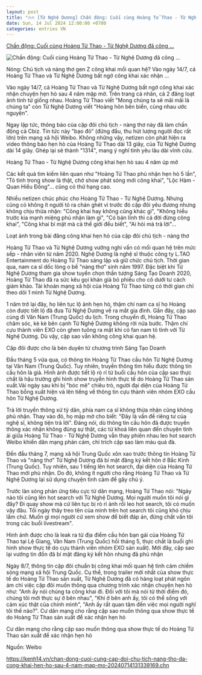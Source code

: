 ```yaml
---
layout: post
title: "🔥🔥 [Từ Nghệ Dương] Chấn động: Cuối cùng Hoàng Tử Thao - Từ Nghệ Dương đã công ..."
date: Sun, 14 Jul 2024 12:00:00 +0700
categories: entries VN
---
```

[Chấn động: Cuối cùng Hoàng Tử Thao - Từ Nghệ Dương đã công ...](https://kenh14.vn/chan-dong-cuoi-cung-cap-doi-chu-tich-nang-tho-da-cong-khai-hen-ho-sau-4-nam-map-mo-20240714131339169.chn)

![Chấn động: Cuối cùng Hoàng Tử Thao - Từ Nghệ Dương đã công ...](https://kenh14cdn.com/zoom/600_315/203336854389633024/2024/7/14/photo1720937441404-1720937441587974494888.jpg)

Nóng: Chủ tịch và nàng thơ gen Z công khai mối quan hệ? Vào ngày 14/7, cả Hoàng Tử Thao và Từ Nghệ Dương bất ngờ công khai xác nhận ...

Vào ngày 14/7, cả Hoàng Tử Thao và Từ Nghệ Dương bất ngờ công khai xác nhận chuyện hẹn hò sau 4 năm mập mờ. Trên trang cá nhân, cả 2 đăng loạt ảnh tình tứ giống nhau. Hoàng Tử Thao viết "Mong chúng ta sẽ mãi mãi là chúng ta" còn Từ Nghệ Dương viết "Hoàng hôn bên biển, cùng nhau ước nguyện".

Ngay lập tức, thông báo của cặp đôi chủ tịch - nàng thơ này đã làm chấn động cả Cbiz. Tin tức này "bạo đỏ" (đứng đầu, thu hút lượng người đọc rất lớn) trên mạng xã hội Weibo. Không những vậy, netizen còn phát hiện ra video thông báo hẹn hò của Hoàng Tử Thao dài 13 giây, của Từ Nghệ Dương dài 14 giây. Ghép lại sẽ thành "1314", mang ý nghĩ tình yêu lâu dài vĩnh cửu.

Hoàng Tử Thao - Từ Nghệ Dương công khai hẹn hò sau 4 năm úp mở

Các kết quả tìm kiếm liên quan như "Hoàng Tử Thao phủ nhận hẹn hò 5 lần", "Tỏ tình trong show là thật, chờ show phát sóng mới công khai", "Lộc Hàm - Quan Hiểu Đồng"... cũng có thứ hạng cao.

Nhiều netizen chúc phúc cho Hoàng Tử Thao - Từ Nghệ Dương. Nhưng cũng có không ít người tỏ ra chán ghét vì trước đó cặp đôi yêu đương nhưng không chịu thừa nhận: "Công khai hay không cũng khác gì", "Không hiểu trước kia mạnh miệng phủ nhận làm gì", "Có bản lĩnh thì cả đời đừng công khai", "Công khai bí mật mà cả thế giới đều biết", "Ai hỏi mà trả lời"...

Loạt ảnh trong bài đăng công khai hẹn hò của cặp đôi chủ tịch - nàng thơ

Hoàng Tử Thao và Từ Nghệ Dương vướng nghi vấn có mối quan hệ trên mức sếp - nhân viên từ năm 2020. Nghệ Dương là nghệ sĩ thuộc công ty L.TAO Entertainment do Hoàng Tử Thao sáng lập và giữ chức chủ tịch. Thời gian qua, nam ca sĩ dốc lòng o bế "nàng thơ" sinh năm 1997. Đặc biệt khi Từ Nghệ Dương tham gia show tuyển chọn thần tượng Sáng Tạo Doanh 2020, Hoàng Tử Thao đã ra sức kêu gọi khán giả bỏ phiếu cho cô dưới tư cách giám khảo. Tài khoản mạng xã hội của Hoàng Tử Thao từng có thời gian chỉ theo dõi 1 mình Từ Nghệ Dương.

1 năm trở lại đây, họ liên tục lộ ảnh hẹn hò, thậm chí nam ca sĩ họ Hoàng còn được tiết lộ đã đưa Từ Nghệ Dương về ra mắt gia đình. Gần đây, cặp sao cùng đi Vân Nam (Trung Quốc) du lịch. Trong chuyến đi, Hoàng Tử Thao chăm sóc, kè kè bên cạnh Từ Nghệ Dương không rời nửa bước. Thậm chí cựu thành viên EXO còn ghen tuông ra mặt khi có fan nam tỏ tình với Từ Nghệ Dương. Dù vậy, cặp sao vẫn không công khai quan hệ.



Cặp đôi được cho là bén duyên từ chương trình Sáng Tạo Doanh

Đầu tháng 5 vừa qua, có thông tin Hoàng Tử Thao cầu hôn Từ Nghệ Dương tại Vân Nam (Trung Quốc). Tuy nhiên, truyền thông tìm hiểu được thông tin cầu hôn là giả. Hình ảnh được tiết lộ rò rỉ từ buổi cầu hôn của cặp sao thực chất là hậu trường ghi hình show truyền hình thực tế do Hoàng Tử Thao sản xuất.Vài ngày sau khi bị "bóc mẽ" chiêu trò, người đại diện của Hoàng Tử Thao bỗng xuất hiện và lên tiếng về thông tin cựu thành viên nhóm EXO cầu hôn Từ Nghệ Dương.



Trả lời truyền thông xứ tỷ dân, phía nam ca sĩ không thừa nhận cũng không phủ nhận. Thay vào đó, họ mập mờ cho biết: "Đây là vấn đề riêng tư của nghệ sĩ, không tiện trả lời". Đáng nói, dù thông tin cầu hôn đã được truyền thông xác nhận không đúng sự thật, các từ khoá liên quan đến chuyện tình ái giữa Hoàng Tử Thao - Từ Nghệ Dương vẫn thay phiên nhau leo hot search Weibo khiến dân mạng phản cảm, chỉ trích cặp sao làm màu quá đà.

Đến đầu tháng 7, mạng xã hội Trung Quốc xôn xao trước thông tin Hoàng Tử Thao và "nàng thơ" Từ Nghệ Dương đã bí mật đăng ký kết hôn ở Bắc Kinh (Trung Quốc). Tuy nhiên, sau 1 tiếng lên hot search, đại diện của Hoàng Tử Thao mới phủ nhận. Do đó, không ít người cho rằng Hoàng Tử Thao và Từ Nghệ Dương lại sử dụng chuyện tình cảm để gây chú ý.

Trước làn sóng phản ứng tiêu cực từ dân mạng, Hoàng Tử Thao nói: "Ngày nào tôi cũng lên hot search với Từ Nghệ Dương. Mọi người muốn tôi nói gì đây? Đi quay show mà cứ liên tục bị rò rỉ ảnh rồi leo hot search, tôi có muốn vậy đâu. Tối ngày thây treo tên của mình trên hot search tôi cũng khó chịu lắm chứ. Muốn gì mọi người cứ xem show để biết đáp án, đừng chất vấn tôi trong các buổi livestream".

Hình ảnh được cho là leak ra từ địa điểm cầu hôn bạn gái của Hoàng Tử Thao tại Lệ Giang, Vân Nam (Trung Quốc) hồi tháng 5, thực chất là buổi ghi hình show thực tế do cựu thành viên nhóm EXO sản xuất). Mới đây, cặp sao lại vướng tin đồn đã bí mật đăng ký kết hôn nhưng đã phủ nhận

Ngày 8/7, thông tin cặp đôi chuẩn bị công khai mối quan hệ tình cảm chiếm sóng mạng xã hội Trung Quốc. Cụ thể, trong trailer mới nhất của show thực tế do Hoàng Tử Thao sản xuất, Từ Nghệ Dương đã có hàng loạt phát ngôn ám chỉ việc cặp đôi muốn thông qua chương trình xác nhận chuyện hẹn hò như: "Anh ấy nói chúng ta công khai đi. Đối với tôi mà nói từ thời điểm đó, chúng tôi mới thực sự ở bên nhau", "Khi ở bên anh ấy, tôi có thể sống với cảm xúc thật của chính mình", "Anh ấy rất quan tâm đến việc mọi người nghĩ tôi thế nào?". Cư dân mạng cho rằng cặp sao muốn thông qua show thực tế do Hoàng Tử Thao sản xuất để xác nhận hẹn hò

Cư dân mạng cho rằng cặp sao muốn thông qua show thực tế do Hoàng Tử Thao sản xuất để xác nhận hẹn hò

Nguồn: Weibo

https://kenh14.vn/chan-dong-cuoi-cung-cap-doi-chu-tich-nang-tho-da-cong-khai-hen-ho-sau-4-nam-map-mo-20240714131339169.chn

